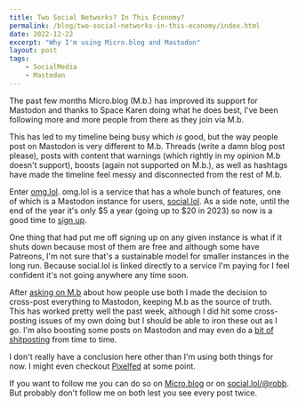 ```yaml
---
title: Two Social Networks? In This Economy?
permalink: /blog/two-social-networks-in-this-economy/index.html
date: 2022-12-22
excerpt: "Why I'm using Micro.blog and Mastodon"
layout: post
tags:
    - SocialMedia
    - Mastodon
---
```


The past few months Micro.blog (M.b.) has improved its support for Mastodon and thanks to Space Karen doing what he does best, I've been following more and more people from there as they join via M.b. 

This has led to my timeline being busy which _is_ good, but the way people post on Mastodon is very different to M.b. Threads (write a damn blog post please), posts with content that warnings (which rightly in my opinion M.b doesn't support), boosts (again not supported on M.b.), as well as hashtags have made the timeline feel messy and disconnected from the rest of M.b. 

Enter [omg.lol](https://omg.lol). omg.lol is a service that has a whole bunch of features, one of which is a Mastodon instance for users, [social.lol](social.lol). As a side note, until the end of the year it's only $5 a year (going up to $20 in 2023) so now is a good time to [sign up](https://home.omg.lol/referred-by/robb). 

One thing that had put me off signing up on any given instance is what if it shuts down because most of them are free and although some have Patreons, I'm not sure that's a sustainable model for smaller instances in the long run. Because social.lol is linked directly to a service I'm paying for I feel confident it's not going anywhere any time soon.  

After [asking on M.b](https://toot.rknight.me/2022/12/16/those-of-you.html) about how people use both I made the decision to cross-post everything to Mastodon, keeping M.b as the source of truth. This has worked pretty well the past week, although I did hit some cross-posting issues of my own doing but I should be able to iron these out as I go. I'm also boosting some posts on Mastodon and may even do a [bit of shitposting](https://social.lol/@sophie/109550690932963078) from time to time.

I don't really have a conclusion here other than I'm using both things for now. I might even checkout [Pixelfed](https://pixelfed.org/) at some point.

If you want to follow me you can do so on [Micro.blog](https://micro.blog/rknightuk) or on [social.lol/@robb](https://social.lol/@robb). But probably don't follow me on both lest you see every post twice.